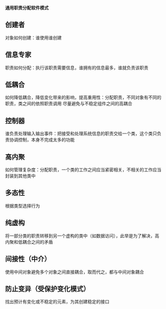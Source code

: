 **通用职责分配软件模式**
## 创建者
对象如何创建：谁使用谁创建
## 信息专家
职责如何分配：执行该职责需要信息，谁拥有的信息最多，谁就负责该职责
## 低耦合
如何降低耦合，降低变化带来的影响，提高重用性：分配职责，不同对象有不同的职责，类之间的依照职责调用
尽量避免与不稳定组件之间的高耦合
## 控制器
谁负责处理输入输出事件：把接受和处理系统信息的职责交给一个类，这个类只负责协调控制，本身不完成太多的功能

## 高内聚
如何管理复杂度：分配职责，一个类的工作之间应当紧密相关，不相关的工作应当封装到其他类中

## 多态性
根据类型选择行为

## 纯虚构
将一部分类的职责转移到另一个虚构的类中（如数据访问），此举是为了解决，高内聚和低耦合之间的矛盾

## 间接性（中介）
使用中间对象避免多个对象之间直接耦合，取而代之，都与中间对象耦合

## 防止变异（受保护变化模式）
找出预计有变化或不稳定的元素，为其创建稳定的接口

